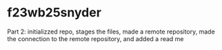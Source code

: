 # f23wb25snyder

Part 2: initializzed repo, stages the files, made a remote repository, made the connection to the remote repository, and added a read me
